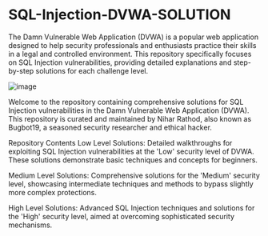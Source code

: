 # SQL-Injection-DVWA-SOLUTION
The Damn Vulnerable Web Application (DVWA) is a popular web application designed to help security professionals and enthusiasts practice their skills in a legal and controlled environment. This repository specifically focuses on SQL Injection vulnerabilities, providing detailed explanations and step-by-step solutions for each challenge level.

![image](https://github.com/kashrathod19/SQL-Injection-DVWA-SOLUTION/assets/54115061/280c20dd-f03c-4805-b139-2104a93e470a)

Welcome to the repository containing comprehensive solutions for SQL Injection vulnerabilities in the Damn Vulnerable Web Application (DVWA). This repository is curated and maintained by Nihar Rathod, also known as Bugbot19, a seasoned security researcher and ethical hacker.

Repository Contents
Low Level Solutions: Detailed walkthroughs for exploiting SQL Injection vulnerabilities at the 'Low' security level of DVWA. These solutions demonstrate basic techniques and concepts for beginners.

Medium Level Solutions: Comprehensive solutions for the 'Medium' security level, showcasing intermediate techniques and methods to bypass slightly more complex protections.

High Level Solutions: Advanced SQL Injection techniques and solutions for the 'High' security level, aimed at overcoming sophisticated security mechanisms.
